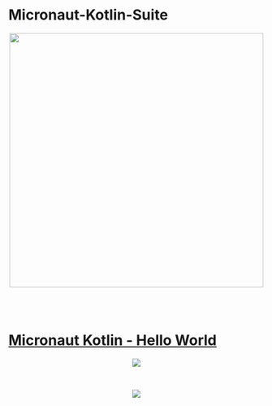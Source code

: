 # Micronaut-Kotlin-Suite
<p align="center">
    <img src="https://micronaut.io/images/micronaut_mini_copy_tm.svg" width="500">	
</p>
<br>
<br>

# [Micronaut Kotlin - Hello World](https://github.com/vicboma1/Micronaut-Kotlin-001-Hello-World)

<p align="center">
    <img src="https://github.com/vicboma1/Micronaut-Kotlin-001-Hello-World/raw/master/assets/test.png" >	
</p>
<br>
<p align="center">
    <img src="https://github.com/vicboma1/Micronaut-Kotlin-001-Hello-World/raw/master/assets/app.png" >	
</p>
